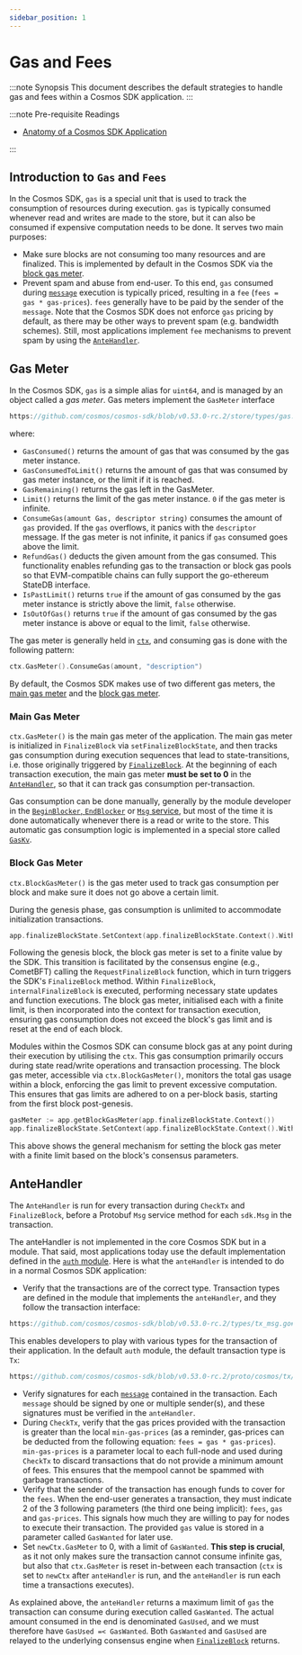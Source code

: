 ```yaml
---
sidebar_position: 1
---
```


# Gas and Fees

:::note Synopsis
This document describes the default strategies to handle gas and fees within a Cosmos SDK application.
:::

:::note Pre-requisite Readings

* [Anatomy of a Cosmos SDK Application](./00-app-anatomy.md)

:::

## Introduction to `Gas` and `Fees`

In the Cosmos SDK, `gas` is a special unit that is used to track the consumption of resources during execution. `gas` is typically consumed whenever read and writes are made to the store, but it can also be consumed if expensive computation needs to be done. It serves two main purposes:

* Make sure blocks are not consuming too many resources and are finalized. This is implemented by default in the Cosmos SDK via the [block gas meter](#block-gas-meter).
* Prevent spam and abuse from end-user. To this end, `gas` consumed during [`message`](../../build/building-modules/02-messages-and-queries.md#messages) execution is typically priced, resulting in a `fee` (`fees = gas * gas-prices`). `fees` generally have to be paid by the sender of the `message`. Note that the Cosmos SDK does not enforce `gas` pricing by default, as there may be other ways to prevent spam (e.g. bandwidth schemes). Still, most applications implement `fee` mechanisms to prevent spam by using the [`AnteHandler`](#antehandler).

## Gas Meter

In the Cosmos SDK, `gas` is a simple alias for `uint64`, and is managed by an object called a _gas meter_. Gas meters implement the `GasMeter` interface

```go reference
https://github.com/cosmos/cosmos-sdk/blob/v0.53.0-rc.2/store/types/gas.go#L40-L51
```

where:

* `GasConsumed()` returns the amount of gas that was consumed by the gas meter instance.
* `GasConsumedToLimit()` returns the amount of gas that was consumed by gas meter instance, or the limit if it is reached.
* `GasRemaining()` returns the gas left in the GasMeter.
* `Limit()` returns the limit of the gas meter instance. `0` if the gas meter is infinite.
* `ConsumeGas(amount Gas, descriptor string)` consumes the amount of `gas` provided. If the `gas` overflows, it panics with the `descriptor` message. If the gas meter is not infinite, it panics if `gas` consumed goes above the limit.
* `RefundGas()` deducts the given amount from the gas consumed. This functionality enables refunding gas to the transaction or block gas pools so that EVM-compatible chains can fully support the go-ethereum StateDB interface.
* `IsPastLimit()` returns `true` if the amount of gas consumed by the gas meter instance is strictly above the limit, `false` otherwise.
* `IsOutOfGas()` returns `true` if the amount of gas consumed by the gas meter instance is above or equal to the limit, `false` otherwise.

The gas meter is generally held in [`ctx`](../advanced/02-context.md), and consuming gas is done with the following pattern:

```go
ctx.GasMeter().ConsumeGas(amount, "description")
```

By default, the Cosmos SDK makes use of two different gas meters, the [main gas meter](#main-gas-meter) and the [block gas meter](#block-gas-meter).

### Main Gas Meter

`ctx.GasMeter()` is the main gas meter of the application. The main gas meter is initialized in `FinalizeBlock` via `setFinalizeBlockState`, and then tracks gas consumption during execution sequences that lead to state-transitions, i.e. those originally triggered by [`FinalizeBlock`](../advanced/00-baseapp.md#finalizeblock). At the beginning of each transaction execution, the main gas meter **must be set to 0** in the [`AnteHandler`](#antehandler), so that it can track gas consumption per-transaction.

Gas consumption can be done manually, generally by the module developer in the [`BeginBlocker`, `EndBlocker`](../../build/building-modules/06-beginblock-endblock.md) or [`Msg` service](../../build/building-modules/03-msg-services.md), but most of the time it is done automatically whenever there is a read or write to the store. This automatic gas consumption logic is implemented in a special store called [`GasKv`](../advanced/04-store.md#gaskv-store).

### Block Gas Meter

`ctx.BlockGasMeter()` is the gas meter used to track gas consumption per block and make sure it does not go above a certain limit. 

During the genesis phase, gas consumption is unlimited to accommodate initialization transactions. 

```go
app.finalizeBlockState.SetContext(app.finalizeBlockState.Context().WithBlockGasMeter(storetypes.NewInfiniteGasMeter()))
```

Following the genesis block, the block gas meter is set to a finite value by the SDK. This transition is facilitated by the consensus engine (e.g., CometBFT) calling the `RequestFinalizeBlock` function, which in turn triggers the SDK's `FinalizeBlock` method. Within `FinalizeBlock`, `internalFinalizeBlock` is executed, performing necessary state updates and function executions. The block gas meter, initialised each with a finite limit, is then incorporated into the context for transaction execution, ensuring gas consumption does not exceed the block's gas limit and is reset at the end of each block.

Modules within the Cosmos SDK can consume block gas at any point during their execution by utilising the `ctx`. This gas consumption primarily occurs during state read/write operations and transaction processing. The block gas meter, accessible via `ctx.BlockGasMeter()`, monitors the total gas usage within a block, enforcing the gas limit to prevent excessive computation. This ensures that gas limits are adhered to on a per-block basis, starting from the first block post-genesis.

```go
gasMeter := app.getBlockGasMeter(app.finalizeBlockState.Context())
app.finalizeBlockState.SetContext(app.finalizeBlockState.Context().WithBlockGasMeter(gasMeter))
```

This above shows the general mechanism for setting the block gas meter with a finite limit based on the block's consensus parameters.

## AnteHandler

The `AnteHandler` is run for every transaction during `CheckTx` and `FinalizeBlock`, before a Protobuf `Msg` service method for each `sdk.Msg` in the transaction. 

The anteHandler is not implemented in the core Cosmos SDK but in a module. That said, most applications today use the default implementation defined in the [`auth` module](https://github.com/cosmos/cosmos-sdk/tree/main/x/auth). Here is what the `anteHandler` is intended to do in a normal Cosmos SDK application:

* Verify that the transactions are of the correct type. Transaction types are defined in the module that implements the `anteHandler`, and they follow the transaction interface:

```go reference
https://github.com/cosmos/cosmos-sdk/blob/v0.53.0-rc.2/types/tx_msg.go#L53-L58
```

  This enables developers to play with various types for the transaction of their application. In the default `auth` module, the default transaction type is `Tx`: 

```protobuf reference
https://github.com/cosmos/cosmos-sdk/blob/v0.53.0-rc.2/proto/cosmos/tx/v1beta1/tx.proto#L15-L28
```

* Verify signatures for each [`message`](../../build/building-modules/02-messages-and-queries.md#messages) contained in the transaction. Each `message` should be signed by one or multiple sender(s), and these signatures must be verified in the `anteHandler`.
* During `CheckTx`, verify that the gas prices provided with the transaction is greater than the local `min-gas-prices` (as a reminder, gas-prices can be deducted from the following equation: `fees = gas * gas-prices`). `min-gas-prices` is a parameter local to each full-node and used during `CheckTx` to discard transactions that do not provide a minimum amount of fees. This ensures that the mempool cannot be spammed with garbage transactions.
* Verify that the sender of the transaction has enough funds to cover for the `fees`. When the end-user generates a transaction, they must indicate 2 of the 3 following parameters (the third one being implicit): `fees`, `gas` and `gas-prices`. This signals how much they are willing to pay for nodes to execute their transaction. The provided `gas` value is stored in a parameter called `GasWanted` for later use.
* Set `newCtx.GasMeter` to 0, with a limit of `GasWanted`. **This step is crucial**, as it not only makes sure the transaction cannot consume infinite gas, but also that `ctx.GasMeter` is reset in-between each transaction (`ctx` is set to `newCtx` after `anteHandler` is run, and the `anteHandler` is run each time a transactions executes).

As explained above, the `anteHandler` returns a maximum limit of `gas` the transaction can consume during execution called `GasWanted`. The actual amount consumed in the end is denominated `GasUsed`, and we must therefore have `GasUsed =< GasWanted`. Both `GasWanted` and `GasUsed` are relayed to the underlying consensus engine when [`FinalizeBlock`](../advanced/00-baseapp.md#finalizeblock) returns.
